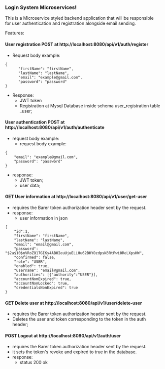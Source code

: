 <h3> Login System Microservices! </h3> 

This is a Microservice styled backend application that will be responsible for user authentication and registration
alongside email sending.

Features:

<h4> User registration POST at http://localhost:8080/api/v1/auth/register </h4>

- Request body example:
```
{ 
      "firstName": "firstName",
      "lastName": "lastName",
      "email": "example@gmail.com",
      "password": "password"
}
```
- Response:
    - JWT token
    - Registration at Mysql Database inside schema user_registration table _user;

<h4> User authentication POST at http://localhost:8080/api/v1/auth/authenticate </h4>

- request body example:
    - request body example:
```
{
    "email": "example@gmail.com",
    "password": "password"
}
```
- response:
  - JWT token;
  - user data;

<h4> GET User information at http://localhost:8080/api/v1/user/get-user </h4>

- requires the Barer token authorization header sent by the request.
- response:
    - user information in json

```
{
    "id":1,
    "firstName": "firstName",
    "lastName": "lastName",
    "email": "email@gmail.com",
    "password": "$2a$10$nVRoZO17GIKs4AB0IeuUjuELLHu62BHYOzdpsN3RtPwi0ReLXpsHW",
    "confirmed": false,
    "role": "USER",
    "enabled": true,
    "username": "email@gmail.com",
    "authorities": [{"authority":"USER"}],
    "accountNonExpired": true,
    "accountNonLocked": true,
    "credentialsNonExpired": true
}
```

<h4> GET Delete user at http://localhost:8080/api/v1/user/delete-user </h4>

- requires the Barer token authorization header sent by the request.
- Deletes the user and token corresponding to the token in the auth header;

<h4> POST Logout at  http://localhost:8080/api/v1/auth/user </h4>

- requires the Barer token authorization header sent by the request.
- it sets the token's revoke and expired to true in the database.
- response:
    - status 200 ok